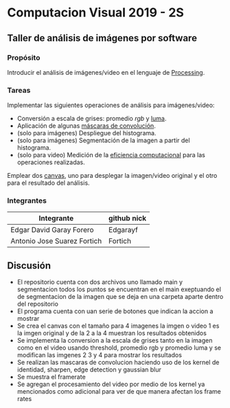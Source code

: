 # Computacion Visual 2019 - 2S 
## Taller de análisis de imágenes por software

### Propósito

Introducir el análisis de imágenes/video en el lenguaje de [Processing](https://processing.org/).

### Tareas

Implementar las siguientes operaciones de análisis para imágenes/video:

* Conversión a escala de grises: promedio _rgb_ y [luma](https://en.wikipedia.org/wiki/HSL_and_HSV#Disadvantages).
* Aplicación de algunas [máscaras de convolución](https://en.wikipedia.org/wiki/Kernel_(image_processing)).
* (solo para imágenes) Despliegue del histograma.
* (solo para imágenes) Segmentación de la imagen a partir del histograma.
* (solo para video) Medición de la [eficiencia computacional](https://processing.org/reference/frameRate.html) para las operaciones realizadas.

Emplear dos [canvas](https://processing.org/reference/PGraphics.html), uno para desplegar la imagen/video original y el otro para el resultado del análisis.

### Integrantes

|          Integrante         |  github nick  |
|-----------------------------|---------------|
|  Edgar David Garay Forero   |   Edgarayf    |
| Antonio Jose Suarez Fortich |   Fortich     |


## Discusión
* El repositorio cuenta con dos archivos uno llamado main y segmentacion todos los puntos se encuentran en el main exeptuando el de segmentacion de la imagen que se deja en una carpeta aparte dentro del repositorio
* El programa cuenta con uan serie de botones que indican la accion a mostrar 
* Se crea el canvas con el tamaño para 4 imagenes la imgen o video 1 es la imgen original y de la 2 a la 4 muestran los resultados obtenidos 
* Se implementa la conversion a la escala de grises tanto en la imagen como en el video usando threshold, promedio rgb y promedio luma y se modifican las imgenes 2 3 y 4 para mostrar los resultados
* Se realizan las mascaras de convolucion haciendo uso de los kernel de identidad, sharpen, edge detection y gaussian blur
* Se muestra el framerate
* Se agregan el procesamiento del video por medio de los kernel ya mencionados como adicional para ver de que manera afectan los frame rates


